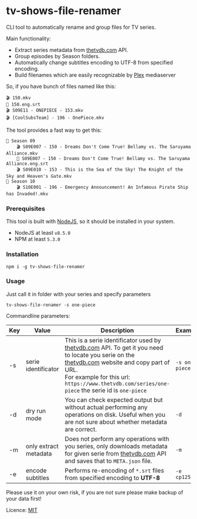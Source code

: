 # tv-shows-file-renamer

CLI tool to automatically rename and group files for TV series.

Main functionality:

- Extract series metadata from [thetvdb.com](thetvdb.com) API.
- Group episodes by Season folders.
- Automatically change subtitles encoding to UTF-8 from specified encoding.
- Build filenames which are easily recognizable by [Plex](https://www.plex.tv/) mediaserver

So, if you have bunch of files named like this:

```
🎬 150.mkv
📝 150.eng.srt
🎬 S09E11 - ONEPIECE - 153.mkv
🎬 [CoolSubsTeam] - 196 - OnePiece.mkv
```

The tool provides a fast way to get this:

```
📁 Season 09
    🎬 S09E007 - 150 - Dreams Don't Come True! Bellamy vs. The Saruyama Alliance.mkv
    📝 S09E007 - 150 - Dreams Don't Come True! Bellamy vs. The Saruyama Alliance.eng.srt
    🎬 S09E010 - 153 - This is the Sea of the Sky! The Knight of the Sky and Heaven's Gate.mkv
📁 Season 10
    🎬 S10E001 - 196 - Emergency Announcement! An Infamous Pirate Ship has Invaded!.mkv
```
### Prerequisites
This tool is built with [NodeJS](https://nodejs.org/en/), so it should be installed in your system.
* NodeJS at least `v8.5.0`
* NPM at least `5.3.0`

### Installation

```
npm i -g tv-shows-file-renamer
```

### Usage

Just call it in folder with your series and specify parameters

```
tv-shows-file-renamer -s one-piece
```

Commandline parameters:

| Key | Value                 | Description                                                                                                                                                                                                                                                                         | Example        |
| --- | --------------------- | ----------------------------------------------------------------------------------------------------------------------------------------------------------------------------------------------------------------------------------------------------------------------------------- | -------------- |
| -s  | serie identificator   | This is a serie identificator used by [thetvdb.com](thetvdb.com) API. To get it you need to locate you serie on the [thetvdb.com](thetvdb.com) website and copy part of URL. <br/> For example for this url: `https://www.thetvdb.com/series/one-piece` the serie id is `one-piece` | `-s one-piece` |
| -d  | dry run mode          | You can check expected output but without actual performing any operations on disk. Useful when you are not sure about whether metadata are correct.                                                                                                                                | `-d`           |
| -m  | only extract metadata | Does not perform any operations with you series, only downloads metadata for given serie from [thetvdb.com](thetvdb.com) API and saves that to `META.json` file.                                                                                                                    | `-m`           |
| -e  | encode subtitles      | Performs re-encoding of `*.srt` files from specified encoding to **UTF-8**                                                                                                                                                                                                          | `-e cp1251`    |

Please use it on your own risk, if you are not sure please make backup of your data first!


Licence: [MIT](https://opensource.org/licenses/MIT)
